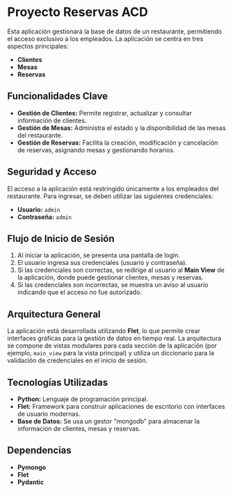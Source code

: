 # Proyecto Reservas ACD

Esta aplicación gestionará la base de datos de un restaurante, permitiendo el acceso exclusivo a los empleados. La aplicación se centra en tres aspectos principales:

- **Clientes**
- **Mesas**
- **Reservas**

## Funcionalidades Clave

- **Gestión de Clientes:** Permite registrar, actualizar y consultar información de clientes.
- **Gestión de Mesas:** Administra el estado y la disponibilidad de las mesas del restaurante.
- **Gestión de Reservas:** Facilita la creación, modificación y cancelación de reservas, asignando mesas y gestionando horarios.

## Seguridad y Acceso

El acceso a la aplicación está restringido únicamente a los empleados del restaurante. Para ingresar, se deben utilizar las siguientes credenciales:

- **Usuario:** `admin`
- **Contraseña:** `admin`

## Flujo de Inicio de Sesión

1. Al iniciar la aplicación, se presenta una pantalla de login.
2. El usuario ingresa sus credenciales (usuario y contraseña).
3. Si las credenciales son correctas, se redirige al usuario al **Main View** de la aplicación, donde puede gestionar clientes, mesas y reservas.
4. Si las credenciales son incorrectas, se muestra un aviso al usuario indicando que el acceso no fue autorizado.

## Arquitectura General

La aplicación está desarrollada utilizando **Flet**, lo que permite crear interfaces gráficas para la gestión de datos en tiempo real. La arquitectura se compone de vistas modulares para cada sección de la aplicación (por ejemplo, `main_view` para la vista principal) y utiliza un diccionario para la validación de credenciales en el inicio de sesión.

## Tecnologías Utilizadas

- **Python:** Lenguaje de programación principal.
- **Flet:** Framework para construir aplicaciones de escritorio con interfaces de usuario modernas.
- **Base de Datos:** Se usa un gestor "mongodb" para almacenar la información de clientes, mesas y reservas.

## Dependencias

- **Pymongo**
- **Flet**
- **Pydantic**

